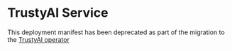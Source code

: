 # TrustyAI Service
This deployment manifest has been deprecated as part of the migration to the [TrustyAI operator](../trustyai-service-operator/README.md)
